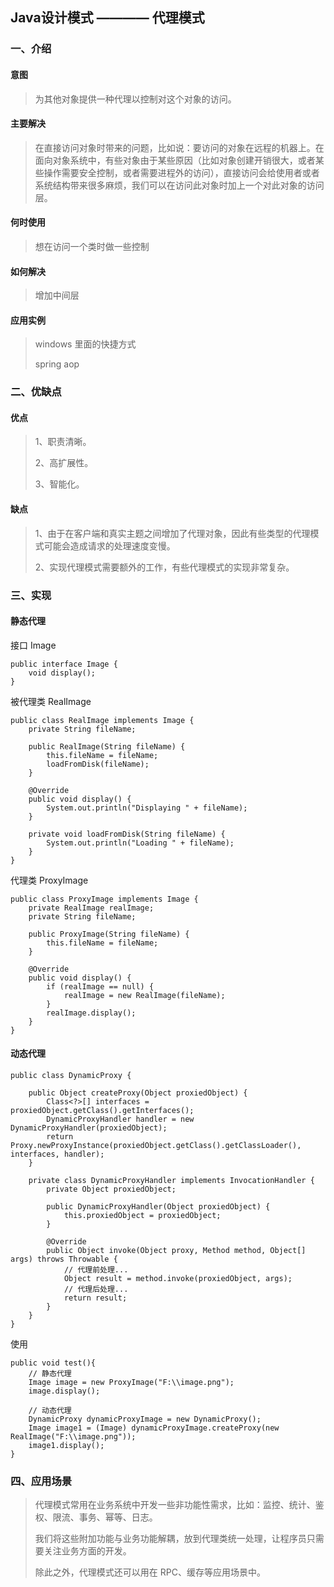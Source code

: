 ## Java设计模式 ———— 代理模式

### 一、介绍

#### 意图

> 为其他对象提供一种代理以控制对这个对象的访问。

#### 主要解决

> 在直接访问对象时带来的问题，比如说：要访问的对象在远程的机器上。在面向对象系统中，有些对象由于某些原因（比如对象创建开销很大，或者某些操作需要安全控制，或者需要进程外的访问），直接访问会给使用者或者系统结构带来很多麻烦，我们可以在访问此对象时加上一个对此对象的访问层。

#### 何时使用

> 想在访问一个类时做一些控制

#### 如何解决

> 增加中间层

#### 应用实例

> windows 里面的快捷方式
> 
> spring aop

### 二、优缺点

#### 优点

> 1、职责清晰。 
> 
> 2、高扩展性。 
> 
> 3、智能化。

#### 缺点

> 1、由于在客户端和真实主题之间增加了代理对象，因此有些类型的代理模式可能会造成请求的处理速度变慢。 
> 
> 2、实现代理模式需要额外的工作，有些代理模式的实现非常复杂。

### 三、实现

#### 静态代理

接口 Image

	public interface Image {
	    void display();
	}

被代理类 RealImage

	public class RealImage implements Image {
	    private String fileName;

	    public RealImage(String fileName) {
	        this.fileName = fileName;
	        loadFromDisk(fileName);
	    }
	
	    @Override
	    public void display() {
	        System.out.println("Displaying " + fileName);
	    }
	
	    private void loadFromDisk(String fileName) {
	        System.out.println("Loading " + fileName);
	    }
	}

代理类 ProxyImage

	public class ProxyImage implements Image {
	    private RealImage realImage;
	    private String fileName;
	
	    public ProxyImage(String fileName) {
	        this.fileName = fileName;
	    }
	
	    @Override
	    public void display() {
	        if (realImage == null) {
	            realImage = new RealImage(fileName);
	        }
	        realImage.display();
	    }
	}

#### 动态代理

	public class DynamicProxy {
	
	    public Object createProxy(Object proxiedObject) {
	        Class<?>[] interfaces = proxiedObject.getClass().getInterfaces();
	        DynamicProxyHandler handler = new DynamicProxyHandler(proxiedObject);
	        return Proxy.newProxyInstance(proxiedObject.getClass().getClassLoader(), interfaces, handler);
	    }
	
	    private class DynamicProxyHandler implements InvocationHandler {
	        private Object proxiedObject;
	
	        public DynamicProxyHandler(Object proxiedObject) {
	            this.proxiedObject = proxiedObject;
	        }
	
	        @Override
	        public Object invoke(Object proxy, Method method, Object[] args) throws Throwable {
	            // 代理前处理...
	            Object result = method.invoke(proxiedObject, args);
	            // 代理后处理...
	            return result;
	        }
	    }
	}

使用

    public void test(){
        // 静态代理
        Image image = new ProxyImage("F:\\image.png");
        image.display();

        // 动态代理
        DynamicProxy dynamicProxyImage = new DynamicProxy();
        Image image1 = (Image) dynamicProxyImage.createProxy(new RealImage("F:\\image.png"));
        image1.display();
    }

### 四、应用场景

> 代理模式常用在业务系统中开发一些非功能性需求，比如：监控、统计、鉴权、限流、事务、幂等、日志。
> 
> 我们将这些附加功能与业务功能解耦，放到代理类统一处理，让程序员只需要关注业务方面的开发。
> 
> 除此之外，代理模式还可以用在 RPC、缓存等应用场景中。